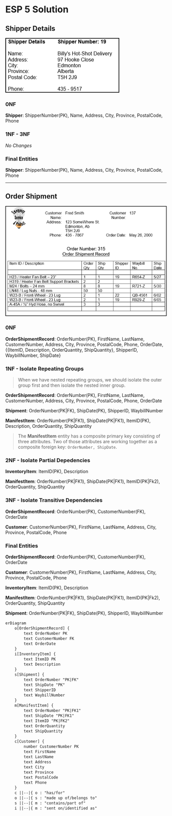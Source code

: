 # ESP 5 Solution

## Shipper Details

![Shipper Details](./Images/ESP-5-Shipper-Details-View.png)

### 0NF

**Shipper**: ShipperNumber(PK), Name, Address, City, Province, PostalCode, Phone

### 1NF - 3NF

*No Changes*

### Final Entities

**Shipper**: ShipperNumber(PK), Name, Address, City, Province, PostalCode, Phone


----

## Order Shipment

![Order Shipment](./Images/ESP-5-Order-Shipment-View.png)

### 0NF

**OrderShipmentRecord**: OrderNumber(PK), FirstName, LastName, CustomerNumber, Address, City, Province, PostalCode, Phone, OrderDate, {{ItemID, Description, OrderQuantity, ShipQuantity}, ShipperID, WaybillNumber, ShipDate}

### 1NF - Isolate Repeating Groups

> When we have nested repeating groups, we should isolate the outer group first and then isolate the nested inner group.

**OrderShipmentRecord**: OrderNumber(PK), FirstName, LastName, CustomerNumber, Address, City, Province, PostalCode, Phone, OrderDate

**Shipment**: OrderNumber(PK|FK), ShipDate(PK), ShipperID, WaybillNumber

**ManifestItem**: OrderNumber(PK|FK1), ShipDate(PK|FK1), ItemID(PK), Description, OrderQuantity, ShipQuantity

> The **ManifestItem** entity has a composite primary key consisting of three attributes. Two of those attributes are working together as a composite foreign key: `OrderNumber, ShipDate`.

### 2NF - Isolate Partial Depedencies

**InventoryItem**: ItemID(PK), Description

**ManifestItem**: OrderNumber(PK|FK1), ShipDate(PK|FK1), ItemID(PK|Fk2), OrderQuantity, ShipQuantity

### 3NF - Isolate Transitive Dependencies

**OrderShipmentRecord**: OrderNumber(PK), CustomerNumber(FK), OrderDate

**Customer**: CustomerNumber(PK), FirstName, LastName, Address, City, Province, PostalCode, Phone

### Final Entities

**OrderShipmentRecord**: OrderNumber(PK), CustomerNumber(FK), OrderDate

**Customer**: CustomerNumber(PK), FirstName, LastName, Address, City, Province, PostalCode, Phone

**InventoryItem**: ItemID(PK), Description

**ManifestItem**: OrderNumber(PK|FK1), ShipDate(PK|FK1), ItemID(PK|Fk2), OrderQuantity, ShipQuantity

**Shipment**: OrderNumber(PK|FK), ShipDate(PK), ShipperID, WaybillNumber

```mermaid
erDiagram
    o[OrderShipmentRecord] {
        text OrderNumber PK
        text CustomerNumber FK
        text OrderDate
    }
    i[InventoryItem] {
        text ItemID PK
        text Description
    }
    s[Shipment] {
        text OrderNumber "PK|FK"
        text ShipDate "PK"
        text ShipperID
        text WaybillNumber
    }
    m[ManifestItem] {
        text OrderNumber "PK|FK1"
        text ShipDate "PK|FK1"
        text ItemID "PK|FK2"
        text OrderQuantity
        text ShipQuantity
    }
    c[Customer] {
        number CustomerNumber PK
        text FirstName
        text LastName
        text Address
        text City
        text Province
        text PostalCode
        text Phone
    }
    c ||--|{ o : "has/for"
    o ||--|{ s : "made up of/belongs to"
    s ||--|{ m : "contains/part of"
    i ||--|{ m : "sent on/identified as"
```